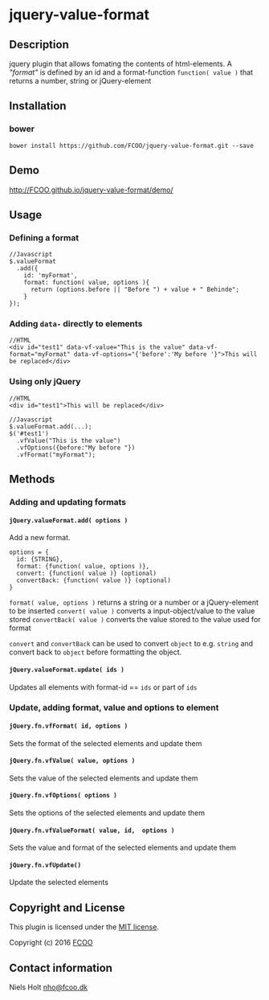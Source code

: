 # jquery-value-format
>


## Description
jquery plugin that allows fomating the contents of html-elements.
A *"format"* is defined by an id and a format-function `function( value )` that returns a number, string or jQuery-element

## Installation
### bower
`bower install https://github.com/FCOO/jquery-value-format.git --save`

## Demo
http://FCOO.github.io/jquery-value-format/demo/ 

## Usage
### Defining a format
	//Javascript
	$.valueFormat
	  .add({ 
	    id: 'myFormat', 
	    format: function( value, options ){
	      return (options.before || "Before ") + value + " Behinde";
	    }
	});

### Adding `data-` directly to elements
	//HTML
	<div id="test1" data-vf-value="This is the value" data-vf-format="myFormat" data-vf-options="{'before':'My before '}">This will be replaced</div>

### Using only jQuery
	//HTML
	<div id="test1">This will be replaced</div>

	//Javascript
	$.valueFormat.add(...);
	$('#test1')
	  .vfValue("This is the value")
	  .vfOptions({before:"My before "})
	  .vfFormat("myFormat");


## Methods

### Adding and updating formats
#### `jQuery.valueFormat.add( options )`
Add a new format.

	options = {
	  id: {STRING}, 
	  format: {function( value, options )},
	  convert: {function( value )} (optional)
	  convertBack: {function( value )} (optional)
	}


`format( value, options )` returns a string or a number or a jQuery-element to be inserted
`convert( value )` converts a input-object/value to the value stored
`convertBack( value )` converts the value stored to the value used for format

`convert` and `convertBack` can be used to convert `object` to e.g. `string` and convert back to `object` before formatting the object.

#### `jQuery.valueFormat.update( ids )`
Updates all elements with format-id == `ids` or part of `ids`

### Update, adding format, value and options to element 

#### `jQuery.fn.vfFormat( id, options )`
Sets the format of the selected elements and update them

#### `jQuery.fn.vfValue( value, options )`
Sets the value of the selected elements and update them

#### `jQuery.fn.vfOptions( options )`
Sets the options of the selected elements and update them

#### `jQuery.fn.vfValueFormat( value, id,  options )`
Sets the value and format of the selected elements and update them

#### `jQuery.fn.vfUpdate()`
Update the selected elements 


## Copyright and License
This plugin is licensed under the [MIT license](https://github.com/FCOO/jquery-value-format/LICENSE).

Copyright (c) 2016 [FCOO](https://github.com/FCOO)

## Contact information

Niels Holt nho@fcoo.dk

